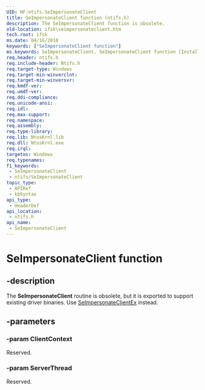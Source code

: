 ```yaml
---
UID: NF:ntifs.SeImpersonateClient
title: SeImpersonateClient function (ntifs.h)
description: The SeImpersonateClient function is obsolete.
old-location: ifsk\seimpersonateclient.htm
tech.root: ifsk
ms.date: 04/16/2018
keywords: ["SeImpersonateClient function"]
ms.keywords: SeImpersonateClient, SeImpersonateClient function [Installable File System Drivers], ifsk.seimpersonateclient, ntifs/SeImpersonateClient, seref_27996dfe-95b9-4d36-8182-9528fedef7d8.xml
req.header: ntifs.h
req.include-header: Ntifs.h
req.target-type: Windows
req.target-min-winverclnt: 
req.target-min-winversvr: 
req.kmdf-ver: 
req.umdf-ver: 
req.ddi-compliance: 
req.unicode-ansi: 
req.idl: 
req.max-support: 
req.namespace: 
req.assembly: 
req.type-library: 
req.lib: NtosKrnl.lib
req.dll: NtosKrnl.exe
req.irql: 
targetos: Windows
req.typenames: 
f1_keywords:
 - SeImpersonateClient
 - ntifs/SeImpersonateClient
topic_type:
 - APIRef
 - kbSyntax
api_type:
 - HeaderDef
api_location:
 - ntifs.h
api_name:
 - SeImpersonateClient
---
```


# SeImpersonateClient function


## -description

The <b>SeImpersonateClient</b> routine is obsolete, but it is exported to support existing driver binaries. Use <a href="/windows-hardware/drivers/ddi/ntifs/nf-ntifs-seimpersonateclientex">SeImpersonateClientEx</a> instead.

## -parameters

### -param ClientContext

<p>Reserved.</p>

### -param ServerThread

Reserved.
